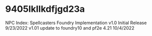# 9405lkllkdfjgd23a
NPC Index: Spellcasters Foundry Implementation
v1.0 Initial Release 9/23/2022
v1.01 update to foundry10 and pf2e 4.21 10/4/2022
